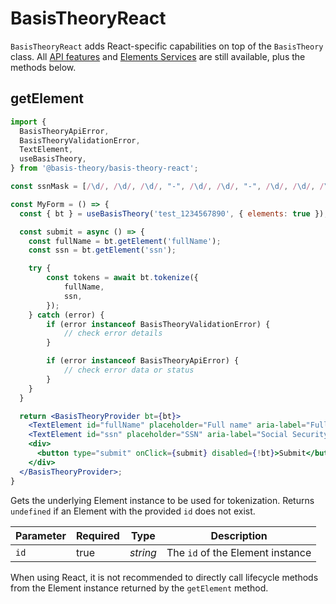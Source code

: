 # BasisTheoryReact

`BasisTheoryReact` adds React-specific capabilities on top of the `BasisTheory` class. All [API features](/api-reference) and [Elements Services](#elements-services) are still available, plus the methods below.

## getElement

```jsx
import { 
  BasisTheoryApiError,
  BasisTheoryValidationError,
  TextElement, 
  useBasisTheory, 
} from '@basis-theory/basis-theory-react';

const ssnMask = [/\d/, /\d/, /\d/, "-", /\d/, /\d/, "-", /\d/, /\d/, /\d/, /\d/];

const MyForm = () => {
  const { bt } = useBasisTheory('test_1234567890', { elements: true });

  const submit = async () => {
    const fullName = bt.getElement('fullName');
    const ssn = bt.getElement('ssn');

    try {
        const tokens = await bt.tokenize({
            fullName,
            ssn,
        });
    } catch (error) {
        if (error instanceof BasisTheoryValidationError) {
            // check error details
        }

        if (error instanceof BasisTheoryApiError) {
            // check error data or status
        }
    }
  }

  return <BasisTheoryProvider bt={bt}>
    <TextElement id="fullName" placeholder="Full name" aria-label="Full name" />
    <TextElement id="ssn" placeholder="SSN" aria-label="Social Security Number" mask={ssnMask} transform={/[-]/} />
    <div>
      <button type="submit" onClick={submit} disabled={!bt}>Submit</button>
    </div>
  </BasisTheoryProvider>;
}
```

Gets the underlying Element instance to be used for tokenization. Returns `undefined` if an Element with the provided `id` does not exist.

Parameter | Required | Type      | Description
--------- | -------- | --------- | ------------
`id`      | true     | *string*  | The `id` of the Element instance

<aside class="warning">
  <span>When using React, it is not recommended to directly call lifecycle methods from the Element instance returned by the <code>getElement</code> method.</span>
</aside>
